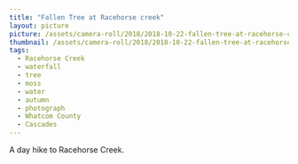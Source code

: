 ```yaml
---
title: "Fallen Tree at Racehorse creek"
layout: picture
picture: /assets/camera-roll/2018/2018-10-22-fallen-tree-at-racehorse-creek/20181022_211514847_iOS.jpg
thumbnail: /assets/camera-roll/2018/2018-10-22-fallen-tree-at-racehorse-creek/20181022_211514847_iOS-thumbnail.jpg
tags:
  - Racehorse Creek
  - waterfall
  - tree
  - moss
  - water
  - autumn
  - photograph
  - Whatcom County
  - Cascades
---
```

A day hike to Racehorse Creek.